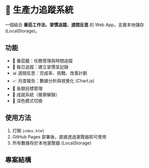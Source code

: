 # 🎯 生產力追蹤系統

一個結合 **番茄工作法、習慣追蹤、週間反思** 的 Web App，支援本地儲存 (LocalStorage)。

## 功能
- 🍅 番茄鐘：任務管理與時間追蹤
- 📅 每日追蹤：建立習慣並記錄
- 📊 週間反思：完成率、挑戰、改善計劃
- 📈 月度報告：數據分析與視覺化 (Chart.js)
- 🎯 長期目標管理
- 🏅 成就系統（徽章解鎖）
- 🌙 深色模式切換

## 使用方法
1. 打開 `index.html`  
2. GitHub Pages 部署後，直接透過瀏覽器即可使用  
3. 所有數據存於本地瀏覽器 (LocalStorage)

## 專案結構
